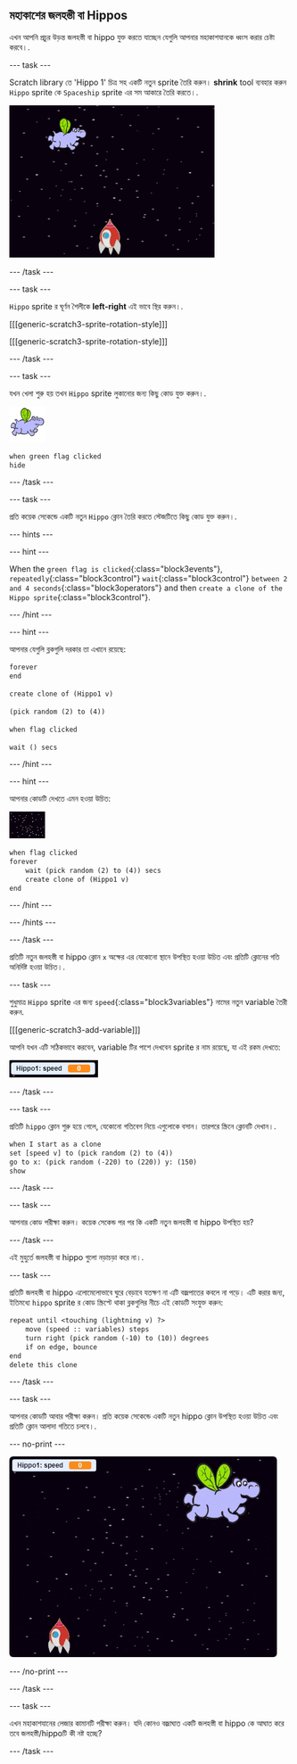 ## মহাকাশের জলহস্তী বা Hippos

এখন আপনি প্রচুর উড়ন্ত জলহস্তী বা hippo যুক্ত করতে যাচ্ছেন যেগুলি আপনার মহাকাশযানকে ধ্বংস করার চেষ্টা করবে।.

--- task ---

Scratch library তে 'Hippo 1' চিত্র সহ একটি নতুন sprite তৈরি করুন। **shrink** tool ব্যবহার করুন `Hippo` sprite কে `Spaceship` sprite এর সম আকারে তৈরি করতে।.

![screenshot](images/invaders-hippo.png)

--- /task ---

--- task ---

`Hippo` sprite র ঘূর্ণন শৈলীকে **left-right** এই ভাবে স্থির করুন।.

[[[generic-scratch3-sprite-rotation-style]]]

[[[generic-scratch3-sprite-rotation-style]]]

--- /task ---

--- task ---

যখন খেলা শুরু হয় তখন `Hippo` sprite লুকানোর জন্য কিছু কোড যুক্ত করুন।.

![hippo sprite](images/hippo-sprite.png)

```blocks3
when green flag clicked
hide
```

--- /task ---

--- task ---

প্রতি কয়েক সেকেন্ডে একটি নতুন `Hippo` ক্লোন তৈরি করতে স্টেজটিতে কিছু কোড যুক্ত করুন।.

--- hints ---


--- hint ---

When the `green flag is clicked`{:class="block3events"}, `repeatedly`{:class="block3control"} `wait`{:class="block3control"} `between 2 and 4 seconds`{:class="block3operators"} and then `create a clone of the Hippo sprite`{:class="block3control"}.

--- /hint ---

--- hint ---

আপনার যেগুলি ব্লকগুলি দরকার তা এখানে রয়েছে:

```blocks3
forever
end

create clone of (Hippo1 v)

(pick random (2) to (4))

when flag clicked

wait () secs
```

--- /hint ---

--- hint ---

আপনার কোডটি দেখতে এমন হওয়া উচিত:

![stage sprite](images/stage-sprite.png)

```blocks3
when flag clicked
forever
    wait (pick random (2) to (4)) secs
    create clone of (Hippo1 v)
end
```

--- /hint ---

--- /hints ---

--- /task ---

প্রতিটি নতুন জলহস্তী বা hippo ক্লোন `x` অক্ষের এর যেকোনো স্থানে উপস্থিত হওয়া উচিত এবং প্রতিটি ক্লোনের গতি অনির্দিষ্ট হওয়া উচিত।.

--- task ---

শুধুমাত্র `Hippo` sprite এর জন্য `speed`{:class="block3variables"} নামের নতুন variable তৈরী করুন.

[[[generic-scratch3-add-variable]]]

আপনি যখন এটি সঠিকভাবে করবেন, variable টির পাশে দেখবেন sprite র নাম রয়েছে, যা এই রকম দেখতে:

![screenshot](images/invaders-var-test.png)

--- /task ---

--- task ---

প্রতিটি `hippo` ক্লোন শুরু হয়ে গেলে, যেকোনো গতিবেগ নিয়ে এগুলোকে বসান। তারপরে স্ক্রিনে ক্লোনটি দেখান।.

```blocks3
when I start as a clone
set [speed v] to (pick random (2) to (4))
go to x: (pick random (-220) to (220)) y: (150)
show
```

--- /task ---

--- task ---

আপনার কোড পরীক্ষা করুন। কয়েক সেকেন্ড পর পর কি একটি নতুন জলহস্তী বা hippo উপস্থিত হয়?

--- /task ---

এই মুহুর্তে জলহস্তী বা hippo গুলো নড়াচড়া করে না।.

--- task ---

প্রতিটি জলহস্তী বা hippo এলোমেলোভাবে ঘুরে বেড়াবে যতক্ষণ না এটি বজ্রপাতের কবলে না পড়ে। এটি করার জন্য, ইতিমধ্যে `hippo` sprite র কোড স্ক্রিপ্টে থাকা ব্লকগুলির নীচে এই কোডটি সংযুক্ত করুন:

```blocks3
repeat until <touching (lightning v) ?>
    move (speed :: variables) steps
    turn right (pick random (-10) to (10)) degrees
    if on edge, bounce
end
delete this clone
```

--- /task ---

--- task ---

আপনার কোডটি আবার পরীক্ষা করুন। প্রতি কয়েক সেকেন্ডে একটি নতুন hippo ক্লোন উপস্থিত হওয়া উচিত এবং প্রতিটি ক্লোন আলাদা গতিতে চলবে।.

--- no-print ---

![screenshot](images/hippo-clones.gif)

--- /no-print ---

--- /task ---

--- task ---

এখন মহাকাশযানের লেজার কামানটি পরীক্ষা করুন। যদি কোনও বজ্রাঘাত একটি জলহস্তী বা hippo কে আঘাত করে তবে জলহস্তী/hippoটি কী নষ্ট হচ্ছে?

--- /task ---